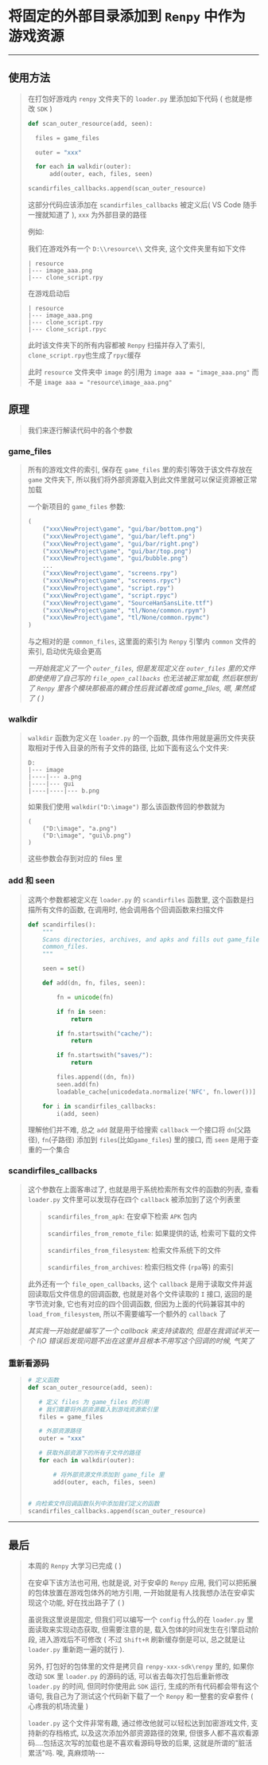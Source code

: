 # 将固定的外部目录添加到 `Renpy` 中作为游戏资源

---

## 使用方法

>   在打包好游戏内 `renpy` 文件夹下的 `loader.py` 里添加如下代码 ( 也就是修改 `SDK` )
>
>   ```python
>   def scan_outer_resource(add, seen):
>   
>     files = game_files
>   
>     outer = "xxx"
>   
>     for each in walkdir(outer):
>         add(outer, each, files, seen)
>   
>   scandirfiles_callbacks.append(scan_outer_resource)
>   ```
>
>   这部分代码应该添加在 `scandirfiles_callbacks` 被定义后( VS Code 随手一搜就知道了 ), `xxx` 为外部目录的路径
>
>   例如:
>
>   我们在游戏外有一个 `D:\\resource\\` 文件夹, 这个文件夹里有如下文件
>
>   ```
>   | resource
>   |--- image_aaa.png
>   |--- clone_script.rpy
>   ```
>
>   在游戏启动后
>
>   ```
>   | resource
>   |--- image_aaa.png
>   |--- clone_script.rpy
>   |--- clone_script.rpyc
>   ```
>
>   此时该文件夹下的所有内容都被 `Renpy` 扫描并存入了索引, `clone_script.rpy`也生成了`rpyc`缓存
>
>   此时 `resource` 文件夹中 `image` 的引用为 `image aaa = "image_aaa.png"` 而不是 `image aaa = "resource\image_aaa.png"`

## 原理

>   我们来逐行解读代码中的各个参数

### game_files

>   所有的游戏文件的索引, 保存在 `game_files` 里的索引等效于该文件存放在 `game` 文件夹下, 所以我们将外部资源载入到此文件里就可以保证资源被正常加载
>
>   一个新项目的 `game_files` 参数:
>
>   ```python
>   (
>       ("xxx\NewProject\game", "gui/bar/bottom.png")
>       ("xxx\NewProject\game", "gui/bar/left.png")
>       ("xxx\NewProject\game", "gui/bar/right.png")
>       ("xxx\NewProject\game", "gui/bar/top.png")
>       ("xxx\NewProject\game", "gui/bubble.png")
>       ...
>       ("xxx\NewProject\game", "screens.rpy")
>       ("xxx\NewProject\game", "screens.rpyc")
>       ("xxx\NewProject\game", "script.rpy")
>       ("xxx\NewProject\game", "script.rpyc")
>       ("xxx\NewProject\game", "SourceHanSansLite.ttf")
>       ("xxx\NewProject\game", "tl/None/common.rpym")
>       ("xxx\NewProject\game", "tl/None/common.rpymc")
>   )
>   ```
>
>   与之相对的是 `common_files`, 这里面的索引为 `Renpy`  引擎内 `common` 文件的索引, 启动优先级会更高
>
>   *一开始我定义了一个 `outer_files`, 但是发现定义在 `outer_files` 里的文件即使使用了自己写的 `file_open_callbacks` 也无法被正常加载, 然后联想到了 `Renpy` 里各个模块那极高的耦合性后我试着改成 game_files, 嗯, 果然成了 ( )*

### walkdir

>   `walkdir` 函数为定义在 `loader.py` 的一个函数, 具体作用就是遍历文件夹获取相对于传入目录的所有子文件的路径, 比如下面有这么个文件夹:
>
>   ```
>   D:
>   |--- image
>   |----|--- a.png
>   |----|--- gui
>   |----|----|--- b.png
>   ```
>
>   如果我们使用 `walkdir("D:\image")` 那么该函数传回的参数就为
>
>   ```
>   (
>   	("D:\image", "a.png")
>   	("D:\image", "gui\b.png")
>   )
>   ```
>
>   这些参数会存到对应的 files 里

### add 和 seen

>   这两个参数都被定义在 `loader.py` 的 `scandirfiles` 函数里, 这个函数是扫描所有文件的函数, 在调用时, 他会调用各个回调函数来扫描文件
>
>   ```python
>   def scandirfiles():
>       """
>       Scans directories, archives, and apks and fills out game_files and
>       common_files.
>       """
>   
>       seen = set()
>   
>       def add(dn, fn, files, seen):
>   
>           fn = unicode(fn)
>   
>           if fn in seen:
>               return
>   
>           if fn.startswith("cache/"):
>               return
>   
>           if fn.startswith("saves/"):
>               return
>   
>           files.append((dn, fn))
>           seen.add(fn)
>           loadable_cache[unicodedata.normalize('NFC', fn.lower())] = True
>   
>       for i in scandirfiles_callbacks:
>           i(add, seen)
>   ```
>
>   理解他们并不难, 总之 `add` 就是用于给搜索 `callback` 一个接口将 `dn`(父路径), `fn`(子路径) 添加到 `files`(比如`game_files`) 里的接口, 而 `seen` 是用于查重的一个集合

### scandirfiles_callbacks

>   这个参数在上面客串过了, 也就是用于系统检索所有文件的函数的列表, 查看 `loader.py` 文件里可以发现存在四个 `callback` 被添加到了这个列表里
>
>   >   `scandirfiles_from_apk`: 在安卓下检索 `APK` 包内
>   >
>   >   `scandirfiles_from_remote_file`: 如果提供的话, 检索可下载的文件
>   >
>   >   `scandirfiles_from_filesystem`: 检索文件系统下的文件
>   >
>   >   `scandirfiles_from_archives`: 检索归档文件 (`rpa`等) 的索引
>
>   此外还有一个 `file_open_callbacks`, 这个 `callback` 是用于读取文件并返回读取后文件信息的回调函数, 也就是对各个文件读取的 `I` 接口, 返回的是字节流对象, 它也有对应的四个回调函数, 但因为上面的代码兼容其中的 `load_from_filesystem`, 所以不需要编写一个额外的 `callback` 了
>
>   *其实我一开始就是编写了一个 callback 来支持读取的, 但是在我调试半天一个 I\O 错误后发现问题不出在这里并且根本不用写这个回调的时候, 气笑了*

### 重新看源码

>   ```python
>   # 定义函数
>   def scan_outer_resource(add, seen):
>   
>      # 定义 files 为 game_files 的引用
>      # 我们需要将外部资源载入到游戏资源索引里
>      files = game_files
>   
>      # 外部资源路径
>      outer = "xxx"
>   
>      # 获取外部资源下的所有子文件的路径
>      for each in walkdir(outer):
>   
>          # 将外部资源文件添加到 game_file 里
>          add(outer, each, files, seen)
>   
>   
>   # 向检索文件回调函数队列中添加我们定义的函数
>   scandirfiles_callbacks.append(scan_outer_resource)
>   ```

----

## 最后

>   本周的 `Renpy` 大学习已完成 ( )
>
>   在安卓下该方法也可用, 也就是说, 对于安卓的 `Renpy` 应用, 我们可以把拓展的包体放置在游戏包体外的地方引用, 一开始就是有人找我想办法在安卓实现这个功能, 好在找出路子了 ( )
>
>   虽说我这里说是固定, 但我们可以编写一个 `config` 什么的在 `loader.py` 里面读取来实现动态获取, 但需要注意的是, 载入包体的时间发生在引擎启动阶段, 进入游戏后不可修改 ( 不过 `Shift+R` 刷新缓存倒是可以, 总之就是让 `loader.py` 重新跑一遍的就行 ).
>
>   另外, 打包好的包体里的文件是拷贝自 `renpy-xxx-sdk\renpy` 里的, 如果你改动 `SDK` 里 `loader.py` 的源码的话, 可以省去每次打包后重新修改 `loader.py` 的时间, 但同时你使用此 `SDK` 运行, 生成的所有代码都会带有这个语句, 我自己为了测试这个代码新下载了一个 `Renpy` 和一整套的安卓套件 ( 心疼我的机场流量 )
>
>   `loader.py` 这个文件非常有趣, 通过修改他就可以轻松达到加密游戏文件, 支持新的存档格式, 以及这次添加外部资源路径的效果, 但很多人都不喜欢看源码....包括这次写的加载也是不喜欢看源码导致的后果, 这就是所谓的"脏活累活"吗. 唉, 真麻烦呐---